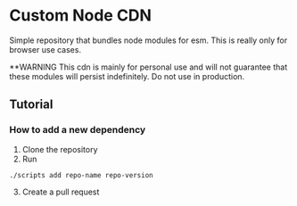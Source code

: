 # Custom Node CDN
Simple repository that bundles node modules for esm.
This is really only for browser use cases.

**WARNING
This cdn is mainly for personal use and will not guarantee that these modules will persist indefinitely.
Do not use in production.
## Tutorial
### How to add a new dependency
1. Clone the repository
2. Run
```
./scripts add repo-name repo-version
```
3. Create a pull request